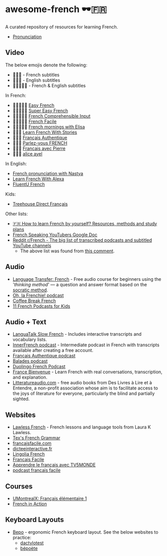 # awesome-french 🕶️🇫🇷

A curated repository of resources for learning French.

* [Pronunciation](./pronunciation.md)

## Video

The below emojis denote the following:

* 💬🇫🇷 - French subtitles
* 💬🇬🇧 - English subtitles
* 💬🇫🇷🇬🇧 - French & English subtitles

In French:

* 💬🇫🇷🇬🇧 [Easy French](https://www.youtube.com/@easyfrench)
* 💬🇫🇷🇬🇧 [Super Easy French](https://www.youtube.com/playlist?list=PLA5UIoabheFMChKPAUUNNEOd7BobVJVoQ)
* 💬🇫🇷🇬🇧 [French Comprehensible Input](https://www.youtube.com/@FrenchComprehensibleInput)
* 💬🇫🇷🇬🇧 [French Facile](https://www.youtube.com/@FrenchFacile12)
* 💬🇫🇷🇬🇧 [French mornings with Elisa](https://www.youtube.com/@FrenchmorningswithElisa)
* 💬🇫🇷 [Learn French With Stories](https://www.youtube.com/@Maintenant_ou_jamais)
* 💬🇫🇷 [Français Authentique](https://www.youtube.com/@francaisauthentique)
* 💬🇫🇷 [Parlez-vous FRENCH](https://www.youtube.com/@parlezvousfrench)
* 💬🇫🇷 [Francais avec Pierre](https://www.youtube.com/@francaisavecpierre)
* 💬🇫🇷 [alice ayel](https://www.youtube.com/@aliceayel)

In English:
* [French pronunciation with Nastya](https://www.youtube.com/@french.pronunciation)
* [Learn French With Alexa](https://www.youtube.com/@learnfrenchwithalexa)
* [FluentU French](https://www.youtube.com/@fluentufrench)

Kids:

* [Treehouse Direct Français](https://www.youtube.com/channel/UCsi-_xGuc5S9Efh0D1jjvwA)

Other lists:

* [🇫🇷 How to learn French by yourself? Resources, methods and study plans](https://www.youtube.com/watch?v=wOgaV7UDx8E)
* [French Speaking YouTubers Google Doc](https://docs.google.com/document/d/1Wlp7ZJKD-AjDLQi3EyZ_bkBZ6GKYOqqZhmTtFtD2PTQ/edit?usp=sharing)
* [Reddit r/French - The big list of transcribed podcasts and subtitled YouTube channels](https://www.reddit.com/r/French/comments/fk3624/the_big_list_of_transcribed_podcasts_and/?rdt=34361)
   * The above list was found from [this comment](https://www.reddit.com/r/French/comments/10fnxb5/comment/j4xwxaz/?utm_source=share&utm_medium=mweb3x&utm_name=mweb3xcss&utm_term=1&utm_content=share_button).


## Audio

* [Language Transfer: French](https://www.languagetransfer.org/french) - Free audio course for beginners using the '*thinking method*' — a question and answer format based on the [socratic method](https://en.wikipedia.org/wiki/Socratic_method).
* [Oh, la Frenchie! podcast](https://podcasters.spotify.com/pod/show/oh-la-frenchie)
* [Coffee Break French](https://coffeebreaklanguages.com/category/coffee-break-french/)
* [11 French Podcasts for Kids](https://efba.us/blog/11-french-podcasts-for-kids/)

## Audio + Text
* [LanguaTalk Slow French](https://languatalk.com/blog/podcast/french) - Includes interactive transcripts and vocabulary lists.
* [InnerFrench podcast](https://innerfrench.com/podcast/) - Intermediate podcast in French with transcripts available after creating a free account.
* [Français Authentique podcast](https://www.francaisauthentique.com/podcasts/)
* [Balades podcast](https://www.dropbox.com/sh/2hmza3ye9rwmtln/AAArk-R7FnCuuVzjwoqm6kn1a?dl=0)
* [Duolingo French Podcast](https://podcast.duolingo.com/french)
* [France Bienvenue](https://francebienvenue1.fr/) - Learn French with real conversations, transcription, and explanation.
* [Litteratureaudio.com](https://www.litteratureaudio.com/) - free audio books from Des Livres à Lire et à Entendre, a non-profit association whose aim is to facilitate access to the joys of literature for everyone, particularly the blind and partially sighted.

## Websites

* [Lawless French](https://www.lawlessfrench.com/) - French lessons and language tools from Laura K Lawless.
* [Tex's French Grammar](https://www.laits.utexas.edu/tex/index.html)
* [francaisfacile.com](https://www.francaisfacile.com/)
* [dicteeinteractive.fr](https://www.dicteeinteractive.fr/)
* [Lingolia French](https://francais.lingolia.com/en/)
* [Francais Facile](https://francaisfacile.rfi.fr/fr/)
* [Apprendre le français avec TV5MONDE](https://apprendre.tv5monde.com/fr)
* [podcast francais facile](https://www.podcastfrancaisfacile.com/)

## Courses

* [UMontrealX: Français élémentaire 1](https://www.edx.org/learn/language/universite-de-montreal-francais-elementaire-1)
* [French in Action](https://www.learner.org/series/french-in-action/)

## Keyboard Layouts

* [Bepo](https://bepo.fr/) - ergonomic French keyboard layout. See the below websites to practice:
   * [dactylotest](http://dactylotest.free.fr/)
   * [bépoète](https://xn--bpote-6rae.fr/)

